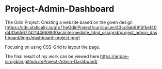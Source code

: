 # Project-Admin-Dashboard

The Odin Project: Creating a website based on the given design [https://cdn.statically.io/gh/TheOdinProject/curriculum/43cc6ab69fdfbef40d431a65677d2144668930ac/intermediate_html_css/grid/project_admin_dashboard/imgs/dashboard-project.png]

Focusing on using CSS-Grid to layout the page.

The final result of my work can be viewed here https://aripov-sirojiddin.github.io/Project-Admin-Dashboard/
